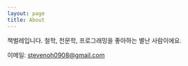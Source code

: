 ```yaml
---
layout: page
title: About
---
```


책벌레입니다. 철학, 천문학, 프로그래밍을 좋아하는 별난 사람이에요.

이메일: <a href="mailto:stevenoh0908@gmail.com">stevenoh0908@gmail.com</a>
